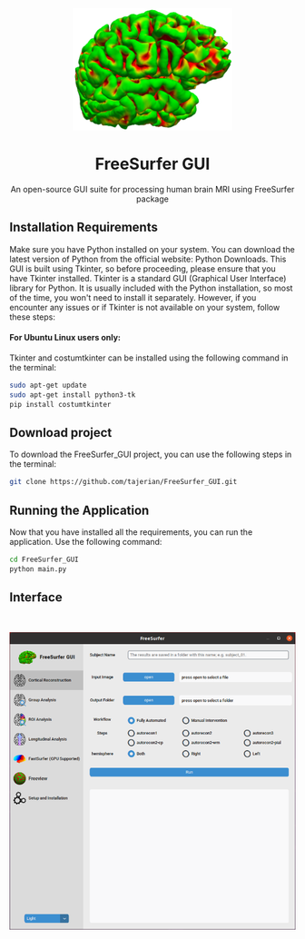 <div align="center">
  <img src="https://github.com/tajerian/FreeSurfer_GUI/blob/master/graphics/logo.png?raw=true" width="280" height="215">
  <h1 align="center">FreeSurfer GUI</h1>
  <p align="center">An open-source GUI suite for processing human brain MRI using FreeSurfer package</p>
</div>


## Installation Requirements
Make sure you have Python installed on your system. You can download the latest version of Python from the official website: Python Downloads.
This GUI is built using Tkinter, so before proceeding, please ensure that you have Tkinter installed.
Tkinter is a standard GUI (Graphical User Interface) library for Python. It is usually included with the Python installation, so most of the time, you won't need to install it separately. However, if you encounter any issues or if Tkinter is not available on your system, follow these steps:
#### For Ubuntu Linux users only:

Tkinter and costumtkinter can be installed using the following command in the terminal:

```bash
sudo apt-get update
sudo apt-get install python3-tk
pip install costumtkinter
```
## Download project
To download the FreeSurfer_GUI project, you can use the following steps in the terminal:

```bash
git clone https://github.com/tajerian/FreeSurfer_GUI.git
```
## Running the Application
Now that you have installed all the requirements, you can run the application. Use the following command:

```bash
cd FreeSurfer_GUI
python main.py
```
## Interface
<br>
<p align="center">
  <img src="https://github.com/tajerian/FreeSurfer_GUI/blob/master/graphics/FSGUI.png?raw=true">
</p>
